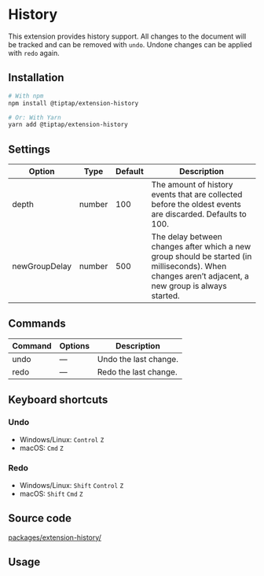 # History
This extension provides history support. All changes to the document will be tracked and can be removed with `undo`. Undone changes can be applied with `redo` again.

## Installation
```bash
# With npm
npm install @tiptap/extension-history

# Or: With Yarn
yarn add @tiptap/extension-history
```

## Settings
| Option        | Type   | Default | Description                                                                                                                                         |
| ------------- | ------ | ------- | --------------------------------------------------------------------------------------------------------------------------------------------------- |
| depth         | number | 100     | The amount of history events that are collected before the oldest events are discarded. Defaults to 100.                                            |
| newGroupDelay | number | 500     | The delay between changes after which a new group should be started (in milliseconds). When changes aren’t adjacent, a new group is always started. |

## Commands
| Command | Options | Description           |
| ------- | ------- | --------------------- |
| undo    | —       | Undo the last change. |
| redo    | —       | Redo the last change. |

## Keyboard shortcuts
### Undo
* Windows/Linux: `Control` `Z`
* macOS: `Cmd` `Z`

### Redo
* Windows/Linux: `Shift` `Control` `Z`
* macOS: `Shift` `Cmd` `Z`

## Source code
[packages/extension-history/](https://github.com/ueberdosis/tiptap-next/blob/main/packages/extension-history/)

## Usage
<demo name="Extensions/History" highlight="3-8,20,39" />
